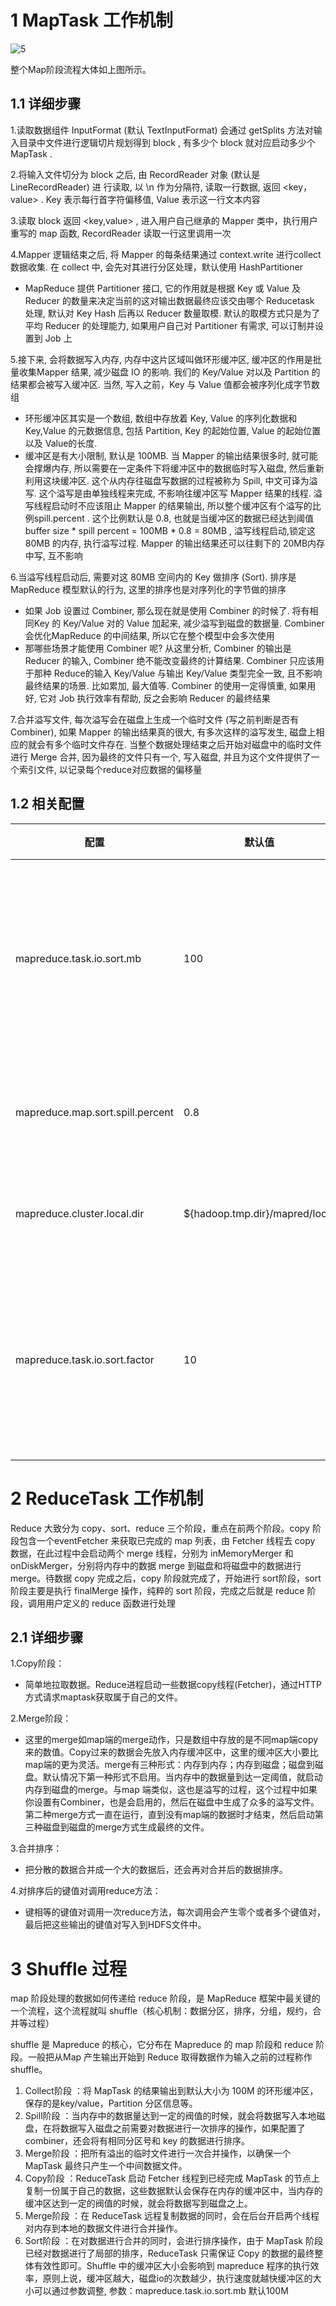 # 1 MapTask 工作机制

![5](https://user-images.githubusercontent.com/75486726/180607540-4e44f6d3-ecd5-4490-954b-46e035f37fee.png)

整个Map阶段流程大体如上图所示。

## 1.1 详细步骤
1.读取数据组件 InputFormat (默认 TextInputFormat) 会通过 getSplits 方法对输入目录中文件进行逻辑切片规划得到 block , 有多少个 block 就对应启动多少个 MapTask .

2.将输入文件切分为 block 之后, 由 RecordReader 对象 (默认是LineRecordReader) 进 行读取, 以 \n 作为分隔符, 读取一行数据, 返回 <key，value> . Key 表示每行首字符偏移值, Value 表示这一行文本内容

3.读取 block 返回 <key,value> , 进入用户自己继承的 Mapper 类中，执行用户重写的 map 函数, RecordReader 读取一行这里调用一次

4.Mapper 逻辑结束之后, 将 Mapper 的每条结果通过 context.write 进行collect数据收集. 在 collect 中, 会先对其进行分区处理，默认使用 HashPartitioner
   - MapReduce 提供 Partitioner 接口, 它的作用就是根据 Key 或 Value 及Reducer 的数量来决定当前的这对输出数据最终应该交由哪个 Reducetask 处理, 默认对 Key Hash 后再以 Reducer 数量取模. 默认的取模方式只是为了平均 Reducer 的处理能力, 如果用户自己对 Partitioner 有需求, 可以订制并设置到 Job 上

5.接下来, 会将数据写入内存, 内存中这片区域叫做环形缓冲区, 缓冲区的作用是批量收集Mapper 结果, 减少磁盘 IO 的影响. 我们的 Key/Value 对以及 Partition 的结果都会被写入缓冲区. 当然, 写入之前，Key 与 Value 值都会被序列化成字节数组
   - 环形缓冲区其实是一个数组, 数组中存放着 Key, Value 的序列化数据和 Key,Value 的元数据信息, 包括 Partition, Key 的起始位置, Value 的起始位置以及 Value的长度.
   - 缓冲区是有大小限制, 默认是 100MB. 当 Mapper 的输出结果很多时, 就可能会撑爆内存, 所以需要在一定条件下将缓冲区中的数据临时写入磁盘, 然后重新利用这块缓冲区. 这个从内存往磁盘写数据的过程被称为 Spill, 中文可译为溢写. 这个溢写是由单独线程来完成, 不影响往缓冲区写 Mapper 结果的线程. 溢写线程启动时不应该阻止 Mapper 的结果输出, 所以整个缓冲区有个溢写的比例spill.percent . 这个比例默认是 0.8, 也就是当缓冲区的数据已经达到阈值buffer size * spill percent = 100MB * 0.8 = 80MB , 溢写线程启动,锁定这 80MB 的内存, 执行溢写过程. Mapper 的输出结果还可以往剩下的 20MB内存中写, 互不影响

6.当溢写线程启动后, 需要对这 80MB 空间内的 Key 做排序 (Sort). 排序是 MapReduce 模型默认的行为, 这里的排序也是对序列化的字节做的排序
   - 如果 Job 设置过 Combiner, 那么现在就是使用 Combiner 的时候了. 将有相同Key 的 Key/Value 对的 Value 加起来, 减少溢写到磁盘的数据量. Combiner 会优化MapReduce 的中间结果, 所以它在整个模型中会多次使用
   - 那哪些场景才能使用 Combiner 呢? 从这里分析, Combiner 的输出是 Reducer 的输入, Combiner 绝不能改变最终的计算结果. Combiner 只应该用于那种 Reduce的输入 Key/Value 与输出 Key/Value 类型完全一致, 且不影响最终结果的场景. 比如累加, 最大值等. Combiner 的使用一定得慎重, 如果用好, 它对 Job 执行效率有帮助, 反之会影响 Reducer 的最终结果

7.合并溢写文件, 每次溢写会在磁盘上生成一个临时文件 (写之前判断是否有 Combiner), 如果 Mapper 的输出结果真的很大, 有多次这样的溢写发生, 磁盘上相应的就会有多个临时文件存在. 当整个数据处理结束之后开始对磁盘中的临时文件进行 Merge 合并, 因为最终的文件只有一个, 写入磁盘, 并且为这个文件提供了一个索引文件, 以记录每个reduce对应数据的偏移量
   
## 1.2 相关配置
| 配置 | 默认值   | 解释
| --- | --- | ---
| mapreduce.task.io.sort.mb  | 100   | 设置环型缓冲区的内存值大小
| mapreduce.map.sort.spill.percent   | 0.8   | 设置溢写的比例
| mapreduce.cluster.local.dir   | ${hadoop.tmp.dir}/mapred/local   | 溢写数据目录
| mapreduce.task.io.sort.factor | 10 | 设置一次合并多少个溢写文件

# 2 ReduceTask 工作机制
Reduce 大致分为 copy、sort、reduce 三个阶段，重点在前两个阶段。copy 阶段包含一个eventFetcher 来获取已完成的 map 列表，由 Fetcher 线程去 copy 数据，在此过程中会启动两个 merge 线程，分别为 inMemoryMerger 和 onDiskMerger，分别将内存中的数据 merge 到磁盘和将磁盘中的数据进行 merge。待数据 copy 完成之后，copy 阶段就完成了，开始进行 sort阶段，sort 阶段主要是执行 finalMerge 操作，纯粹的 sort 阶段，完成之后就是 reduce 阶段，调用用户定义的 reduce 函数进行处理

## 2.1 详细步骤
1.Copy阶段：
- 简单地拉取数据。Reduce进程启动一些数据copy线程(Fetcher)，通过HTTP方式请求maptask获取属于自己的文件。

2.Merge阶段：
- 这里的merge如map端的merge动作，只是数组中存放的是不同map端copy来的数值。Copy过来的数据会先放入内存缓冲区中，这里的缓冲区大小要比map端的更为灵活。merge有三种形式：内存到内存；内存到磁盘；磁盘到磁盘。默认情况下第一种形式不启用。当内存中的数据量到达一定阈值，就启动内存到磁盘的merge。与map 端类似，这也是溢写的过程，这个过程中如果你设置有Combiner，也是会启用的，然后在磁盘中生成了众多的溢写文件。第二种merge方式一直在运行，直到没有map端的数据时才结束，然后启动第三种磁盘到磁盘的merge方式生成最终的文件。

3.合并排序：
- 把分散的数据合并成一个大的数据后，还会再对合并后的数据排序。

4.对排序后的键值对调用reduce方法：
- 键相等的键值对调用一次reduce方法，每次调用会产生零个或者多个键值对，最后把这些输出的键值对写入到HDFS文件中。
   
# 3 Shuffle 过程
map 阶段处理的数据如何传递给 reduce 阶段，是 MapReduce 框架中最关键的一个流程，这个流程就叫 shuffle（核心机制：数据分区，排序，分组，规约，合并等过程）

shuffle 是 Mapreduce 的核心，它分布在 Mapreduce 的 map 阶段和 reduce 阶段。一般把从Map 产生输出开始到 Reduce 取得数据作为输入之前的过程称作 shuffle。

1. Collect阶段 ：将 MapTask 的结果输出到默认大小为 100M 的环形缓冲区，保存的是key/value，Partition 分区信息等。
2. Spill阶段 ：当内存中的数据量达到一定的阀值的时候，就会将数据写入本地磁盘，在将数据写入磁盘之前需要对数据进行一次排序的操作，如果配置了 combiner，还会将有相同分区号和 key 的数据进行排序。
3. Merge阶段 ：把所有溢出的临时文件进行一次合并操作，以确保一个 MapTask 最终只产生一个中间数据文件。
4. Copy阶段 ：ReduceTask 启动 Fetcher 线程到已经完成 MapTask 的节点上复制一份属于自己的数据，这些数据默认会保存在内存的缓冲区中，当内存的缓冲区达到一定的阀值的时候，就会将数据写到磁盘之上。
5. Merge阶段 ：在 ReduceTask 远程复制数据的同时，会在后台开启两个线程对内存到本地的数据文件进行合并操作。
6. Sort阶段 ：在对数据进行合并的同时，会进行排序操作，由于 MapTask 阶段已经对数据进行了局部的排序，ReduceTask 只需保证 Copy 的数据的最终整体有效性即可。Shuffle 中的缓冲区大小会影响到 mapreduce 程序的执行效率，原则上说，缓冲区越大，磁盘io的次数越少，执行速度就越快缓冲区的大小可以通过参数调整, 参数：mapreduce.task.io.sort.mb 默认100M

